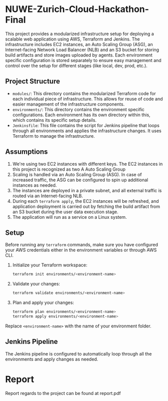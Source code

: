 # NUWE-Zurich-Cloud-Hackathon-Final
This project provides a modularized infrastructure setup for deploying a scalable web application using AWS, Terraform and Jenkins. The infrastructure includes EC2 instances, an Auto Scaling Group (ASG), an Internet-facing Network Load Balancer (NLB) and an S3 bucket for storing build artifacts and store images uploaded by agents. Each environment specific configuration is stored separately to ensure easy management and control over the setup for different stages (like local, dev, prod, etc.).

## Project Structure

- `modules/`: This directory contains the modularized Terraform code for each individual piece of infrastructure. This allows for reuse of code and easier management of the infrastructure components.
- `environments/`: This directory contains the environment specific configurations. Each environment has its own directory within this, which contains its specific setup details.
- `Jenkinsfile`: This file contains the script for Jenkins pipeline that loops through all environments and applies the infrastructure changes. It uses Terraform to manage the infrastructure.

## Assumptions

1. We're using two EC2 instances with different keys. The EC2 instances in this project is recognized as two A Auto Scaling Group
2. Scaling is handled via an Auto Scaling Group (ASG). In case of increased traffic, the ASG can be configured to spin up additional instances as needed.
3. The instances are deployed in a private subnet, and all external traffic is routed via an Internet-facing NLB.
4. During each `terraform apply`, the EC2 instances will be refreshed, and application deployment is carried out by fetching the build artifact from an S3 bucket during the user data execution stage.
5. The application will run as a service on a Linux system.

## Setup

Before running any `terraform` commands, make sure you have configured your AWS credentials either in the environment variables or through AWS CLI.

1. Initialize your Terraform workspace:

    ```bash
    terraform init environments/<environment-name>
    ```

2. Validate your changes:

    ```bash
    terraform validate environments/<environment-name>
    ```

3. Plan and apply your changes:

    ```bash
    terraform plan environments/<environment-name>
    terraform apply environments/<environment-name>
    ```

Replace `<environment-name>` with the name of your environment folder.

## Jenkins Pipeline

The Jenkins pipeline is configured to automatically loop through all the environments and apply changes as needed.

# Report

Report regards to the project can be found at report.pdf

